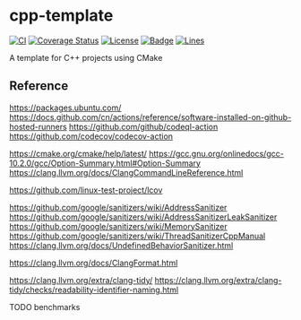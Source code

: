 # cpp-template

[![CI](https://github.com/KaiserLancelot/cpp-template/workflows/CI/badge.svg)](https://github.com/KaiserLancelot/cpp-template/actions)
[![Coverage Status](https://codecov.io/gh/KaiserLancelot/cpp-template/branch/master/graph/badge.svg)](https://codecov.io/gh/KaiserLancelot/cpp-template)
[![License](https://img.shields.io/github/license/KaiserLancelot/cpp-template)](LICENSE)
[![Badge](https://img.shields.io/badge/link-996.icu-%23FF4D5B.svg?style=flat-square)](https://996.icu/#/en_US)
[![Lines](https://tokei.rs/b1/github/KaiserLancelot/cpp-template)](https://github.com/Aaronepower/tokei)

A template for C++ projects using CMake

## Reference

https://packages.ubuntu.com/
https://docs.github.com/cn/actions/reference/software-installed-on-github-hosted-runners
https://github.com/github/codeql-action
https://github.com/codecov/codecov-action

https://cmake.org/cmake/help/latest/
https://gcc.gnu.org/onlinedocs/gcc-10.2.0/gcc/Option-Summary.html#Option-Summary
https://clang.llvm.org/docs/ClangCommandLineReference.html

https://github.com/linux-test-project/lcov

https://github.com/google/sanitizers/wiki/AddressSanitizer
https://github.com/google/sanitizers/wiki/AddressSanitizerLeakSanitizer
https://github.com/google/sanitizers/wiki/MemorySanitizer
https://github.com/google/sanitizers/wiki/ThreadSanitizerCppManual
https://clang.llvm.org/docs/UndefinedBehaviorSanitizer.html

https://clang.llvm.org/docs/ClangFormat.html

https://clang.llvm.org/extra/clang-tidy/
https://clang.llvm.org/extra/clang-tidy/checks/readability-identifier-naming.html

TODO benchmarks
